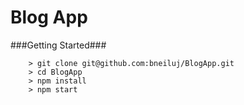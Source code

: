 # Blog App

###Getting Started###
```
	> git clone git@github.com:bneiluj/BlogApp.git
	> cd BlogApp
	> npm install
	> npm start
```
